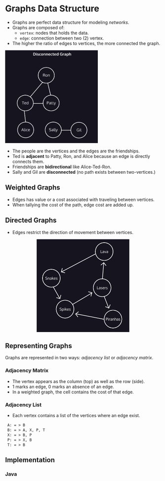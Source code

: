 # Graphs Data Structure
- Graphs are perfect data structure for modeling *networks*.
- Graphs are composed of:
  - `vertex`: nodes that holds the data.
  - `edge`: connection between two (2) vertex.
- The higher the ratio of edges to vertices, the more connected the graph.

<img alt="graphs1.png" height="300px" src="../../img/graphs1.png" width="300px"/>
<div>
  <ul>
    <li>The people are the vertices and the edges are the friendships.</li>
    <li>Ted is <strong>adjacent</strong> to Patty, Ron, and Alice because an edge is directly connects them.</li>
    <li>Friendships are <strong>bidirectional</strong> like Alice-Ted-Ron.</li>
    <li>Sally and Gil are <strong>disconnected</strong> (no path exists between two-vertices.)</li>
  </ul>
</div>

## Weighted Graphs
- Edges has value or a cost associated with traveling between vertices.
- When tallying the cost of the path, edge cost are added up.

## Directed Graphs
- Edges restrict the direction of movement between vertices.
<div align="center">
  <img alt="graphs2.png" height="300px" src="../../img/graphs2.png" width="300px"/>
</div>

## Representing Graphs
Graphs are represented in two ways: *adjacency list* or *adjacency matrix*.

### Adjacency Matrix
- The vertex appears as the column (top) as well as the row (side).
- 1 marks an edge, 0 marks an absence of an edge.
- In a weighted graph, the cell contains the cost of that edge.

### Adjacency List
- Each vertex contains a list of the vertices where an edge exist.
```regexp
 A: = > B
 B: = > A, X, P, T
 X: = > B, P
 P: = > X, B
 T: = > B
```

## Implementation
### Java

